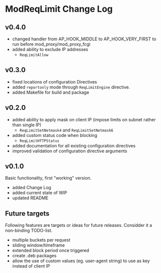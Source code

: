 # ModReqLimit Change Log

## v0.4.0

- changed handler from AP_HOOK_MIDDLE to AP_HOOK_VERY_FIRST to run before mod_proxy/mod_proxy_fcgi
- added ability to exclude IP addresses
  - `ReqLimitAllow`

## v0.3.0

- fixed locations of configuration Directives
- added `reportonly` mode through `ReqLimitEngine` directive.
- added Makefile for build and package

## v0.2.0

- added ability to apply mask on client IP (impose limits on subnet rather than single IP)
  - `ReqLimitSetNetmask4` and `ReqLimitSetNetmask6`
- added custom status code when blocking
  - `ReqLimitHTTPStatus`
- added documentation for all existing configuration directives
- improved validation of configuration directive arguments

## v0.1.0

Basic functionality, first "working" version.
- added Change Log
- added current state of WIP
- updated README

## Future targets

Following features are targets or ideas for future releases. Considder it a non-binding TODO-list.
- multiple buckets per request
- sliding window/timeframe
- extended block period once triggered
- create .deb packages
- allow the use of custom values (eg. user-agent string) to use as key instead of client IP
